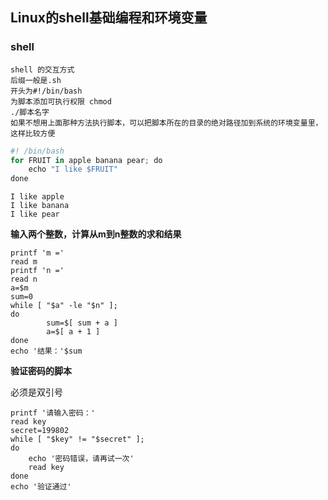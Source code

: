 ## Linux的shell基础编程和环境变量

### shell

```shell
shell 的交互方式
后缀一般是.sh
开头为#!/bin/bash
为脚本添加可执行权限 chmod
./脚本名字
如果不想用上面那种方法执行脚本，可以把脚本所在的目录的绝对路径加到系统的环境变量里，这样比较方便
```

```py
#! /bin/bash
for FRUIT in apple banana pear; do
	echo "I like $FRUIT"
done
```

```shell
I like apple
I like banana
I like pear	
```

**输入两个整数，计算从m到n整数的求和结果**

```shell
printf 'm ='
read m
printf 'n ='
read n
a=$m
sum=0
while [ "$a" -le "$n" ];
do
        sum=$[ sum + a ]
        a=$[ a + 1 ]
done
echo '结果：'$sum
```

**验证密码的脚本**

必须是双引号

```shell
printf '请输入密码：'
read key
secret=199802
while [ "$key" != "$secret" ];
do
	echo '密码错误，请再试一次'
	read key
done
echo '验证通过'
```




